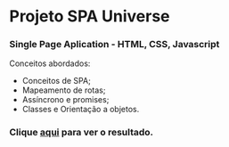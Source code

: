 # Projeto SPA Universe

### Single Page Aplication - HTML, CSS, Javascript


Conceitos abordados:

- Conceitos de SPA;
- Mapeamento de rotas;
- Assíncrono e promises;
- Classes e Orientação a objetos.

### Clique [aqui](https://spa-universe-ebz4irou4-franzwarm.vercel.app/) para ver o resultado.

